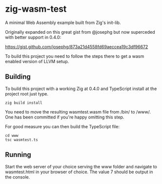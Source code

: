 # zig-wasm-test
A minimal Web Assembly example built from Zig's init-lib.

Originally expanded on this great gist from @josephg but now superceded with better support in 0.4.0:

https://gist.github.com/josephg/873a21d4558fd69aeccea19c3df96672

To build this project you need to follow the steps there to get a wasm enabled version of LLVM setup.

## Building

To build this project with a working Zig at 0.4.0 and TypeScript install at the project root just type.

```
zig build install
```

You need to move the resulting wasmtest.wasm file from /bin/ to /www/. One has been committed if you're happy omitting this step.

For good measure you can then build the TypeScript file:

```
cd www
tsc wasmtest.ts
```

## Running
Start the web server of your choice serving the www folder and navigate to wasmtest.html in your browser of choice. The value 7 should be output in the console.
